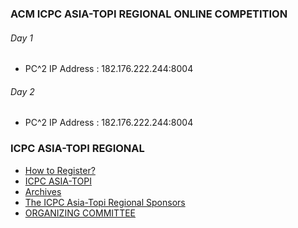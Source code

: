 ### ACM ICPC ASIA-TOPI REGIONAL ONLINE COMPETITION
###### Day 1
  * PC^2 IP Address : 182.176.222.244:8004


###### Day 2
  * PC^2 IP Address : 182.176.222.244:8004


### ICPC ASIA-TOPI REGIONAL
  * [How to Register?](https://giki.edu.pk/icpc/registrations/)
  * [ICPC ASIA-TOPI](https://giki.edu.pk/icpc/icpc-asia-topi/)
  * [Archives](https://giki.edu.pk/icpc/important-links/)
  * [The ICPC Asia-Topi Regional Sponsors](https://giki.edu.pk/icpc/sponsorship-icpc-asia-topi-regional/)
  * [ORGANIZING COMMITTEE](https://giki.edu.pk/icpc/icpc-topi-organizing-committee/)


